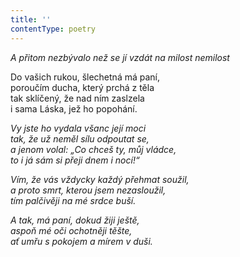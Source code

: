 ```yaml
---
title: ''
contentType: poetry
---
```


<section>

_A přitom nezbývalo než se jí vzdát na milost nemilost_

</section>

<section>

Do vašich rukou, šlechetná má paní,  
poroučím ducha, který prchá z těla  
tak sklíčený, že nad ním zaslzela  
i sama Láska, jež ho popohání.

_Vy jste ho vydala všanc její moci  
tak, že už neměl sílu odpoutat se,  
a jenom volal: „Co chceš ty, můj vládce,  
to i já sám si přeji dnem i nocí!“_

</section>

<section>

_Vím, že vás vždycky každý přehmat soužil,  
a proto smrt, kterou jsem nezasloužil,  
tím palčivěji na mé srdce buší._

</section>

<section>

_A tak, má paní, dokud žiji ještě,  
aspoň mé oči ochotněji těšte,  
ať umřu s pokojem a mírem v duši._

</section>
